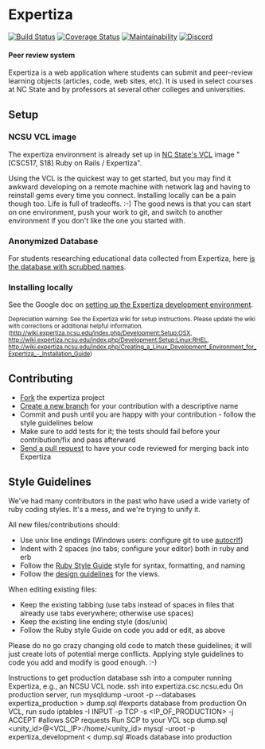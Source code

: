 Expertiza
=========

[![Build Status](https://travis-ci.org/expertiza/expertiza.svg?branch=master)](https://travis-ci.org/expertiza/expertiza)
[![Coverage Status](https://coveralls.io/repos/github/expertiza/expertiza/badge.svg?branch=master)](https://coveralls.io/github/expertiza/expertiza?branch=master)
[![Maintainability](https://api.codeclimate.com/v1/badges/f3a41f16c2b6e45aa9d4/maintainability)](https://codeclimate.com/github/expertiza/expertiza/maintainability)
[![Discord](https://img.shields.io/badge/chat-on%20discord-7289da.svg?sanitize=true)](https://discord.gg/EwH6DmqAJn)

#### Peer review system

Expertiza is a web application where students can submit and peer-review learning objects (articles, code, web sites, etc). It is used in select courses at NC State and by professors at several other colleges and universities.

Setup
-----

### NCSU VCL image

The expertiza environment is already set up in [NC State's VCL](https://vcl.ncsu.edu) image "[CSC517, S18] Ruby on Rails / Expertiza".

Using the VCL is the quickest way to get started, but you may find it awkward developing on a remote machine
with network lag and having to reinstall gems every time you connect. Installing locally can be a pain though too.
Life is full of tradeoffs. :-) The good news is that you can start on one environment, push your work to git,
and switch to another environment if you don't like the one you started with.

### Anonymized Database

For students researching educational data collected from Expertiza, here [is the database with scrubbed names](https://drive.google.com/file/d/1vMe1MX2aUahAzLMGUdFlXX1cNyDuljQ6/view?usp=sharing).


### Installing locally

See the Google doc on [setting up the Expertiza development environment](https://docs.google.com/document/d/1tXmwju6R7KQbvycku-bdXxa6rXSUN4BMyvjY3ROmMSw/edit).


<sub>Depreciation warning: See the Expertiza wiki for setup instructions. Please update the wiki with corrections or additional helpful information. (http://wiki.expertiza.ncsu.edu/index.php/Development:Setup:OSX, http://wiki.expertiza.ncsu.edu/index.php/Development:Setup:Linux:RHEL, http://wiki.expertiza.ncsu.edu/index.php/Creating_a_Linux_Development_Environment_for_Expertiza_-_Installation_Guide)</sub>

Contributing
------------

 * [Fork](http://help.github.com/fork-a-repo/) the expertiza project
 * [Create a new branch](https://docs.github.com/en/free-pro-team@latest/github/collaborating-with-issues-and-pull-requests/creating-and-deleting-branches-within-your-repository) for your contribution with a descriptive name
 * Commit and push until you are happy with your contribution - follow the style guidelines below
 * Make sure to add tests for it; the tests should fail before your contribution/fix and pass afterward
 * [Send a pull request](https://docs.github.com/en/free-pro-team@latest/github/collaborating-with-issues-and-pull-requests/about-pull-requests) to have your code reviewed for merging back into Expertiza

Style Guidelines
----------------

We've had many contributors in the past who have used a wide variety of ruby coding styles. It's a mess, and we're trying to unify it.

All new files/contributions should:

 * Use unix line endings (Windows users: configure git to use [autocrlf](http://help.github.com/line-endings))
 * Indent with 2 spaces (no tabs; configure your editor) both in ruby and erb
 * Follow the [Ruby Style Guide](https://github.com/bbatsov/ruby-style-guide) style for syntax, formatting, and naming
 * Follow the [design guidelines](https://github.com/expertiza/expertiza/blob/master/design_document.md) for the views.

When editing existing files:

 * Keep the existing tabbing (use tabs instead of spaces in files that already use tabs everywhere; otherwise use spaces)
 * Keep the existing line ending style (dos/unix)
 * Follow the Ruby style Guide on code you add or edit, as above

Please do no go crazy changing old code to match these guidelines; it will just create lots of potential merge conflicts.
Applying style guidelines to code you add and modify is good enough. :-)


Instructions to get production database
ssh into a computer running Expertiza, e.g., an NCSU VCL node.
ssh into expertiza.csc.ncsu.edu
On production server, run 
mysqldump -uroot -p  --databases expertiza_production > dump.sql #exports database from production
On VCL, run
sudo iptables -I INPUT -p TCP -s <IP_OF_PRODUCTION> -j ACCEPT #allows SCP requests
Run SCP to your VCL
scp dump.sql <unity_id>@<VCL_IP>:/home/<unity_id>
mysql -uroot -p expertiza_development < dump.sql  #loads database into production

